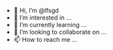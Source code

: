 - 👋 Hi, I’m @lfsgd
- 👀 I’m interested in ...
- 🌱 I’m currently learning ...
- 💞️ I’m looking to collaborate on ...
- 📫 How to reach me ...

<!---
lfsgd/lfsgd is a ✨ special ✨ repository because its `README.md` (this file) appears on your GitHub profile.
You can click the Preview link to take a look at your changes.
--->

